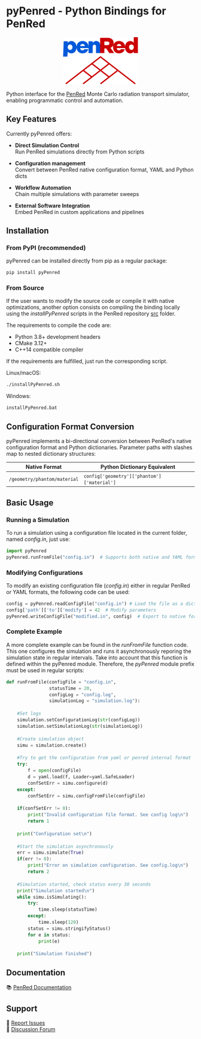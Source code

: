 # pyPenred - Python Bindings for PenRed

<p align="center">
  <a href="https://github.com/PenRed/PenRed">
    <img src="logo.png" width="200" alt="PenRed logo">
  </a>
</p>

Python interface for the [PenRed](https://github.com/PenRed/PenRed) Monte Carlo radiation transport simulator, enabling programmatic control and automation.

## Key Features

Currently pyPenred offers:

- **Direct Simulation Control**  
Run PenRed simulations directly from Python scripts

- **Configuration management**  
Convert between PenRed native configuration format, YAML and Python dicts

- **Workflow Automation**  
Chain multiple simulations with parameter sweeps

- **External Software Integration**  
Embed PenRed in custom applications and pipelines

## Installation

### From PyPI (recommended)

pyPenred can be installed directly from pip as a regular package:

```bash
pip install pyPenred
```
### From Source

If the user wants to modify the source code or compile it with native optimizations, another option consists on compiling the binding locally using the *installPyPenred* scripts in the PenRed repository [src](https://github.com/PenRed/PenRed/tree/master/src) folder.

The requirements to compile the code are:
- Python 3.8+ development headers
- CMake 3.12+
- C++14 compatible compiler

If the requirements are fulfilled, just run the corresponding script.

Linux/macOS:

```bash
./installPyPenred.sh
```

Windows:

```bash
installPyPenred.bat
```

## Configuration Format Conversion

pyPenred implements a bi-directional conversion between PenRed's native configuration format and Python dictionaries. Parameter paths with slashes map to nested dictionary structures:

| Native Format | Python Dictionary Equivalent |
|---------------|------------------------------|
| `/geometry/phantom/material` | `config['geometry']['phantom']['material']` |

## Basic Usage

### Running a Simulation

To run a simulation using a configuration file located in the current folder, named *config.in*, just use:

```python
import pyPenred
pyPenred.runFromFile("config.in")  # Supports both native and YAML formats
```

### Modifying Configurations

To modify an existing configuration file (*config.in*) either in regular PenRed or YAML formats, the following code can be used:

```python
config = pyPenred.readConfigFile("config.in") # Load the file as a dictionary
config['path']['to']['modify'] = 42  # Modify parameters
pyPenred.writeConfigFile("modified.in", config)  # Export to native format
```

### Complete Example

A more complete example can be found in the *runFromFile* function code. This one configures the simulation and runs it asynchronously reporing the simulation state in regular intervals. Take into account that this function is defined within the pyPenred module. Therefore, the *pyPenred* module prefix must be used in regular scripts:

```python
def runFromFile(configFile = "config.in",
                statusTime = 20,
                configLog = "config.log",
                simulationLog = "simulation.log"):

    #Set logs
    simulation.setConfigurationLog(str(configLog))
    simulation.setSimulationLog(str(simulationLog))

    #Create simulation object
    simu = simulation.create()

    #Try to get the configuration from yaml or penred internal format
    try:
        f = open(configFile)
        d = yaml.load(f, Loader=yaml.SafeLoader)
        confSetErr = simu.configure(d)
    except:
        confSetErr = simu.configFromFile(configFile)

    if(confSetErr != 0):
        print("Invalid configuration file format. See config log\n")
        return 1
        
    print("Configuration set\n")

    #Start the simulation asynchronously
    err = simu.simulate(True)
    if(err != 0):
        print("Error on simulation configuration. See config.log\n")
        return 2

    #Simulation started, check status every 30 seconds
    print("Simulation started\n")
    while simu.isSimulating():
        try:
            time.sleep(statusTime)
        except:
            time.sleep(120)
        status = simu.stringifyStatus()
        for e in status:
            print(e)

    print("Simulation finished")
```

## Documentation

📚 [PenRed Documentation](https://github.com/PenRed/PenRed/blob/master/doc/PenRed_usage_guide.pdf)  

## Support

🐞 [Report Issues](https://github.com/PenRed/PenRed/issues)  
💬 [Discussion Forum](https://github.com/PenRed/PenRed/discussions)

